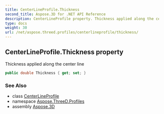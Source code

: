 ```yaml
---
title: CenterLineProfile.Thickness
second_title: Aspose.3D for .NET API Reference
description: CenterLineProfile property. Thickness applied along the center line
type: docs
weight: 30
url: /net/aspose.threed.profiles/centerlineprofile/thickness/
---
```

## CenterLineProfile.Thickness property

Thickness applied along the center line

```csharp
public double Thickness { get; set; }
```

### See Also

* class [CenterLineProfile](../)
* namespace [Aspose.ThreeD.Profiles](../../centerlineprofile/)
* assembly [Aspose.3D](../../../)



